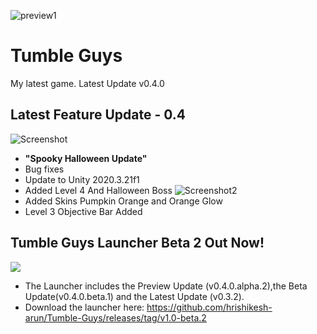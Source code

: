 ![preview1](https://user-images.githubusercontent.com/79392401/139593246-eeca9ff7-347c-492c-90db-60eae82ccd21.png)

# Tumble Guys
My latest game.
Latest Update v0.4.0

## Latest Feature Update - 0.4
![Screenshot](https://user-images.githubusercontent.com/79392401/139591933-9e960507-5739-4fad-a636-0f3e249ea6c0.png)
+ **"Spooky Halloween Update"**
+  Bug fixes
+  Update to Unity 2020.3.21f1
+  Added Level 4 And Halloween Boss
![Screenshot2](https://user-images.githubusercontent.com/79392401/139592155-f850f1ed-4615-406c-b356-779ed57686e2.png)
+  Added Skins Pumpkin Orange and Orange Glow
+  Level 3 Objective Bar Added

## Tumble Guys Launcher Beta 2 Out Now!
![](https://media.discordapp.net/attachments/902110099655512086/902487512344326164/unknown.png)
+ The Launcher includes the Preview Update (v0.4.0.alpha.2),the Beta Update(v0.4.0.beta.1) and the Latest Update (v0.3.2).
+ Download the launcher here: https://github.com/hrishikesh-arun/Tumble-Guys/releases/tag/v1.0-beta.2
